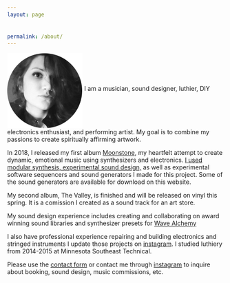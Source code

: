 ```yaml
---
layout: page


permalink: /about/
---
```

<img src="/images/me.png/" alt="me" align="middle">
I am a musician, sound designer, luthier, DIY electronics enthusiast, and performing artist. My goal is to combine my passions to create spiritually affirming artwork.

In 2018, I released my first album [Moonstone](https://jaderose.bandcamp.com/album/moonstone), my heartfelt attempt to create dynamic, emotional music using synthesizers and electronics. [I used modular synthesis, experimental sound design,](https://www.youtube.com/watch?v=YQ3pzmIGqNE) as well as experimental software sequencers and sound generators I made for this project. Some of the sound generators are available for download on this website.

My second album, The Valley,  is finished and will be released on vinyl this spring. It is a comission I created as a sound track for an art store.

My sound design experience includes creating and collaborating on award winning sound libraries and synthesizer presets for [Wave Alchemy](https://www.wavealchemy.co.uk/sfx-collection-03/pid166/)

I also have professional experience repairing and building electronics and stringed instruments I update those projects on [instagram](https://www.instagram.com/jade_rose_music/). I studied luthiery from 2014-2015 at Minnesota Southeast Technical.

Please use the [contact form](/contact/) or contact me through [instagram](https://www.instagram.com/jade_rose_music/) to inquire about booking, sound design, music commissions, etc.
